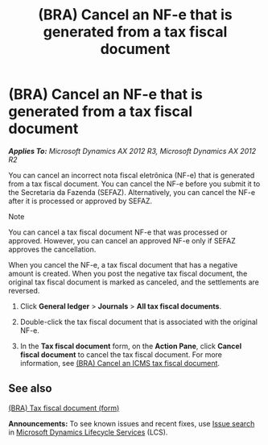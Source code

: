 ﻿---
title: (BRA) Cancel an NF-e that is generated from a tax fiscal document
TOCTitle: (BRA) Cancel an NF-e that is generated from a tax fiscal document
ms:assetid: 8ca59579-b443-4e9b-a7a0-4d4f420aeed6
ms:mtpsurl: https://technet.microsoft.com/en-us/library/JJ933524(v=AX.60)
ms:contentKeyID: 50935142
ms.date: 04/18/2014
mtps_version: v=AX.60
f1_keywords:
- BRA
- Brazil
- tax fiscal document
- Cancel NF-e
- Cancel electronic fiscal document
---

# (BRA) Cancel an NF-e that is generated from a tax fiscal document 


_**Applies To:** Microsoft Dynamics AX 2012 R3, Microsoft Dynamics AX 2012 R2_

You can cancel an incorrect nota fiscal eletrônica (NF-e) that is generated from a tax fiscal document. You can cancel the NF-e before you submit it to the Secretaria da Fazenda (SEFAZ). Alternatively, you can cancel the NF-e after it is processed or approved by SEFAZ.


> [!NOTE]
> <P>You can cancel a tax fiscal document NF-e that was processed or approved. However, you can cancel an approved NF-e only if SEFAZ approves the cancellation.</P>



When you cancel the NF-e, a tax fiscal document that has a negative amount is created. When you post the negative tax fiscal document, the original tax fiscal document is marked as canceled, and the settlements are reversed.

1.  Click **General ledger** \> **Journals** \> **All tax fiscal documents**.

2.  Double-click the tax fiscal document that is associated with the original NF-e.

3.  In the **Tax fiscal document** form, on the **Action Pane**, click **Cancel fiscal document** to cancel the tax fiscal document. For more information, see [(BRA) Cancel an ICMS tax fiscal document](bra-cancel-an-icms-tax-fiscal-document.md).

## See also

[(BRA) Tax fiscal document (form)](https://technet.microsoft.com/en-us/library/jj710428\(v=ax.60\))

  
**Announcements:** To see known issues and recent fixes, use [Issue search](http://go.microsoft.com/fwlink/?linkid=389258) in [Microsoft Dynamics Lifecycle Services](http://go.microsoft.com/fwlink/?linkid=306505) (LCS).

